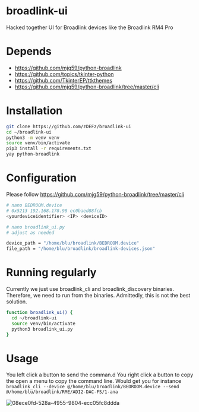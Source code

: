 # broadlink-ui
Hacked together UI for Broadlink devices like the Broadlink RM4 Pro

# Depends
- https://github.com/mjg59/python-broadlink
- https://github.com/topics/tkinter-python
- https://github.com/TkinterEP/ttkthemes
- https://github.com/mjg59/python-broadlink/tree/master/cli

# Installation
```bash
git clone https://github.com/zDEFz/broadlink-ui
cd ~/broadlink-ui
python3 -m venv venv
source venv/bin/activate
pip3 install -r requirements.txt
yay python-broadlink
```
# Configuration

Please follow https://github.com/mjg59/python-broadlink/tree/master/cli
```bash
# nano BEDROOM.device
# 0x5213 192.168.178.98 ec0baed88fcb
<yourdeviceidentifier> <IP> <deviceID>

# nano broadlink_ui.py
# adjust as needed

device_path = "/home/blu/broadlink/BEDROOM.device"
file_path = "/home/blu/broadlink/broadlink-devices.json"
```


# Running regularly
Currently we just use broadlink_cli and broadlink_discovery binaries.
Therefore, we need to run from the binaries.
Admittedly, this is not the best solution.

```bash
function broadlink_ui() {
  cd ~/broadlink-ui
  source venv/bin/activate
  python3 broadlink_ui.py
}
```
# Usage
You left click a button to send the comman.d
You right click a button to copy the open a menu to copy the command line.
Would get you for instance `broadlink_cli --device @/home/blu/broadlink/BEDROOM.device --send @/home/blu/broadlink/RME/ADI2-DAC-FS/1-ana`

![08ece0fd-528a-4955-9804-ecc05fc8ddda](https://github.com/zDEFz/broadlink-ui/assets/24463722/7d21de93-0343-4321-adce-d55087924e49)
